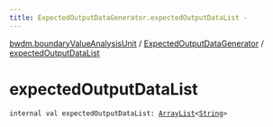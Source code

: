 ```yaml
---
title: ExpectedOutputDataGenerator.expectedOutputDataList - 
---
```


[bwdm.boundaryValueAnalysisUnit](../index.html) / [ExpectedOutputDataGenerator](index.html) / [expectedOutputDataList](./expected-output-data-list.html)

# expectedOutputDataList

`internal val expectedOutputDataList: `[`ArrayList`](http://docs.oracle.com/javase/6/docs/api/java/util/ArrayList.html)`<`[`String`](https://kotlinlang.org/api/latest/jvm/stdlib/kotlin/-string/index.html)`>`